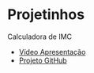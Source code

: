 # Projetinhos

Calculadora de IMC
* [Vídeo Apresentação](https://youtu.be/NI95N1UDOnU)
* [Projeto GitHub](https://github.com/solemonj/Projetinhos/tree/main/Calculadora%20de%20IMC)
